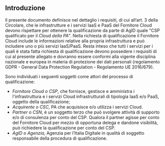 ## Introduzione

Il presente documento definisce nel dettaglio i requisiti, di cui all’art. 3
della Circolare, che le infrastrutture e i servizi IaaS e PaaS del Fornitore Cloud
devono rispettare per ottenere la qualificazione da parte di AgID
quale "CSP qualificato per il *Cloud della PA*".  Nella richiesta di
qualificazione il Fornitore Cloud include le informazioni relative alla
propria infrastruttura e può includere uno o più servizi IaaS/PaaS. Resta
inteso che tutti i servizi per i quali è stata fatta richiesta di
qualificazione devono possedere i requisiti di cui al presente allegato e
dovranno essere conformi alla vigente disciplina nazionale e europea in materia
di protezione dei dati personali (regolamento GDPR - General Data Protection
Regulation - Regolamento UE 2016/679).


Sono individuati i seguenti soggetti come attori del processo di qualificazione:

* *Fornitore Cloud o CSP*, che fornisce, gestisce e amministra i l'infrastruttura 
  e i servizi  Cloud infrastrutturali di tipologia IaaS e/o PaaS, oggetto della
  qualificazione;
* *Acquirente o CSC*, PA che acquisisce e/o  utilizza i servizi Cloud.
* *Partner o CSN*, è un soggetto terzo che può svolgere attività di supporto
  e/o di consulenza per conto del CSP. Qualora il partner agisse per
  conto del Fornitore Cloud per mezzo di opportuna delega e dandone visibilità,
  può richiedere la qualificazione per conto del CSP.
* *AgID o Agenzia*, Agenzia per l’Italia Digitale in qualità di soggetto
  responsabile della procedura di qualificazione.

